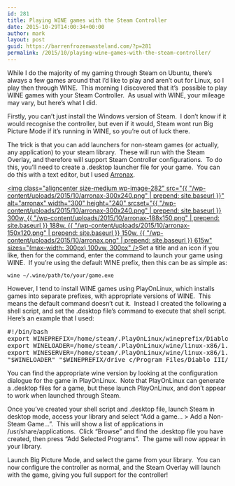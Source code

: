 ```yaml
---
id: 281
title: Playing WINE games with the Steam Controller
date: 2015-10-29T14:00:34+00:00
author: mark
layout: post
guid: https://barrenfrozenwasteland.com/?p=281
permalink: /2015/10/playing-wine-games-with-the-steam-controller/
---
```

While I do the majority of my gaming through Steam on Ubuntu, there&#8217;s always a few games around that I&#8217;d like to play and aren&#8217;t out for Linux, so I play then through WINE.  This morning I discovered that it&#8217;s  possible to play WINE games with your Steam Controller.  As usual with WINE, your mileage may vary, but here&#8217;s what I did.

Firstly, you can&#8217;t just install the Windows version of Steam.  I don&#8217;t know if it would recognise the controller, but even if it would, Steam wont run Big Picture Mode if it&#8217;s running in WINE, so you&#8217;re out of luck there.

The trick is that you can add launchers for non-steam games (or actually, any application) to your steam library.  These will run with the Steam Overlay, and therefore will support Steam Controller configurations.  To do this, you&#8217;ll need to create a .desktop launcher file for your game.  You can do this with a text editor, but I used [Arronax](http://www.florian-diesch.de/software/arronax/).

[<img class="aligncenter size-medium wp-image-282" src="{{ "/wp-content/uploads/2015/10/arronax-300x240.png" | prepend: site.baseurl }}" alt="arronax" width="300" height="240" srcset="{{ "/wp-content/uploads/2015/10/arronax-300x240.png" | prepend: site.baseurl }} 300w, {{ "/wp-content/uploads/2015/10/arronax-188x150.png" | prepend: site.baseurl }} 188w, {{ "/wp-content/uploads/2015/10/arronax-150x120.png" | prepend: site.baseurl }} 150w, {{ "/wp-content/uploads/2015/10/arronax.png" | prepend: site.baseurl }} 615w" sizes="(max-width: 300px) 100vw, 300px" />](/wp-content/uploads/2015/10/arronax.png)Set a title and an icon if you like, then for the command, enter the command to launch your game using WINE.  If you&#8217;re using the default WINE prefix, then this can be as simple as:

    wine ~/.wine/path/to/your/game.exe

However, I tend to install WINE games using PlayOnLinux, which installs games into separate prefixes, with appropriate versions of WINE.  This means the default command doesn&#8217;t cut it.  Instead I created the following a shell script, and set the .desktop file&#8217;s command to execute that shell script.  Here&#8217;s an example that I used:

<pre>#!/bin/bash
export WINEPREFIX=/home/steam/.PlayOnLinux/wineprefix/DiabloIII
export WINELOADER=/home/steam/.PlayOnLinux/wine/linux-x86/1.7.15/bin/wine
export WINESERVER=/home/steam/.PlayOnLinux/wine/linux-x86/1.7.15/bin/wineserver
"$WINELOADER" "$WINEPREFIX/drive_c/Program Files/Diablo III/Diablo III Launcher.exe"</pre>

You can find the appropriate wine version by looking at the configuration dialogue for the game in PlayOnLinux.  Note that PlayOnLinux can generate a .desktop files for a game, but these launch PlayOnLinux, and don&#8217;t appear to work when launched through Steam.

Once you&#8217;ve created your shell script and .desktop file, launch Steam in desktop mode, access your library and select &#8220;Add a game&#8230; > Add a Non-Steam Game&#8230;&#8221;.  This will show a list of applications in /usr/share/applications.  Click &#8220;Browse&#8221; and find the .desktop file you have created, then press &#8220;Add Selected Programs&#8221;.  The game will now appear in your library.

Launch Big Picture Mode, and select the game from your library.  You can now configure the controller as normal, and the Steam Overlay will launch with the game, giving you full support for the controller!
